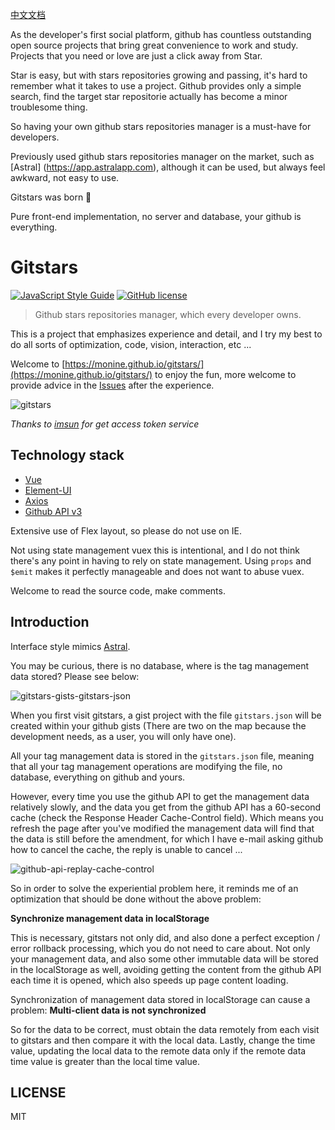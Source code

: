 [中文文档](https://github.com/Monine/gitstars)

As the developer's first social platform, github has countless outstanding open source projects that bring great convenience to work and study. Projects that you need or love are just a click away from Star.

Star is easy, but with stars repositories growing and passing, it's hard to remember what it takes to use a project. Github provides only a simple search, find the target star repositorie actually has become a minor troublesome thing.

So having your own github stars repositories manager is a must-have for developers.

Previously used github stars repositories manager on the market, such as [Astral] (https://app.astralapp.com), although it can be used, but always feel awkward, not easy to use.

Gitstars was born 🎉

Pure front-end implementation, no server and database, your github is everything.

# Gitstars

[![JavaScript Style Guide](https://img.shields.io/badge/code_style-standard-brightgreen.svg)](https://standardjs.com)
[![GitHub license](https://img.shields.io/github/license/Monine/gitstars.svg)](https://github.com/Monine/gitstars/blob/master/LICENSE)

> Github stars repositories manager, which every developer owns.

This is a project that emphasizes experience and detail, and I try my best to do all sorts of optimization, code, vision, interaction, etc ...

Welcome to [https://monine.github.io/gitstars/](https://monine.github.io/gitstars/) to enjoy the fun, more welcome to provide advice in the [Issues](https://github.com/Monine/gitstars/issues) after the experience.

![gitstars](http://oh8wftuto.bkt.clouddn.com/gitstars-v1.1.1.jpg)

*Thanks to [imsun](https://github.com/imsun) for get access token service*

## Technology stack

- [Vue](https://cn.vuejs.org/)
- [Element-UI](http://element-cn.eleme.io/2.0/#/zh-CN)
- [Axios](https://github.com/axios/axios)
- [Github API v3](https://developer.github.com/v3/)

Extensive use of Flex layout, so please do not use on IE.

Not using state management vuex this is intentional, and I do not think there's any point in having to rely on state management. Using `props` and `$emit` makes it perfectly manageable and does not want to abuse vuex.

Welcome to read the source code, make comments.

## Introduction

Interface style mimics [Astral](https://app.astralapp.com).

You may be curious, there is no database, where is the tag management data stored? Please see below:

![gitstars-gists-gitstars-json](http://oh8wftuto.bkt.clouddn.com/gitstars-gist-v1.0.2.jpg)

When you first visit gitstars, a gist project with the file `gitstars.json` will be created within your github gists (There are two on the map because the development needs, as a user, you will only have one).

All your tag management data is stored in the `gitstars.json` file, meaning that all your tag management operations are modifying the file, no database, everything on github and yours.

However, every time you use the github API to get the management data relatively slowly, and the data you get from the github API has a 60-second cache (check the Response Header Cache-Control field). Which means you refresh the page after you've modified the management data will find that the data is still before the amendment, for which I have e-mail asking github how to cancel the cache, the reply is unable to cancel ...

![github-api-replay-cache-control](http://oh8wftuto.bkt.clouddn.com/github-api-replay-cache-control.jpg)

So in order to solve the experiential problem here, it reminds me of an optimization that should be done without the above problem:

**Synchronize management data in localStorage**

This is necessary, gitstars not only did, and also done a perfect exception / error rollback processing, which you do not need to care about. Not only your management data, and also some other immutable data will be stored in the localStorage as well, avoiding getting the content from the github API each time it is opened, which also speeds up page content loading.

Synchronization of management data stored in localStorage can cause a problem: **Multi-client data is not synchronized**

So for the data to be correct, must obtain the data remotely from each visit to gitstars and then compare it with the local data. Lastly, change the time value, updating the local data to the remote data only if the remote data time value is greater than the local time value.

## LICENSE

MIT
